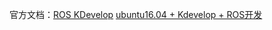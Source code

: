 

官方文档：[ROS KDevelop](http://wiki.ros.org/IDEs#KDevelop)
[ubuntu16.04 + Kdevelop + ROS开发](https://blog.csdn.net/p942005405/article/details/75715288)






